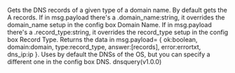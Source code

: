 Gets the DNS records of a given type of a domain name. By default gets the A records.
If in msg.payload there's a .domain_name:string, it overrides the domain_name setup in the config box Domain Name.
If in msg.payload there's a .record_type:string, it overrides the record_type setup in the config box Record Type.
Returns the data in msg.payload= {
ok:boolean, domain:domain, type:record_type, answer:[records], error:errortxt, dns_ip:ip }.
Uses by default the DNSs of the OS, but you can specify a different one in the config box DNS.
dnsquery(v1.0.0)
